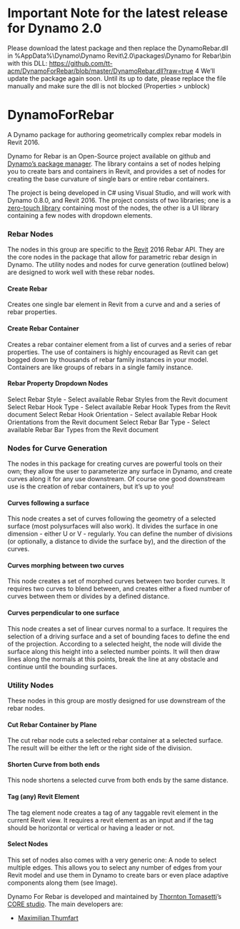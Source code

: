 
# Important Note for the latest release for Dynamo 2.0
Please download the latest package and then replace the DynamoRebar.dll in
%AppData%\Dynamo\Dynamo Revit\2.0\packages\Dynamo for Rebar\bin
with this DLL:
https://github.com/tt-acm/DynamoForRebar/blob/master/DynamoRebar.dll?raw=true 4
We’ll update the package again soon. Until its up to date, please replace the file manually and make sure the dll is not blocked (Properties > unblock)

# DynamoForRebar
A Dynamo package for authoring geometrically complex rebar models in Revit 2016.

Dynamo for Rebar is an Open-Source project available on github and [Dynamo’s package manager](http://dynamobim.org/). The library contains a set of nodes helping you to create bars and containers in Revit, and provides a set of nodes for creating the base curvature of single bars or entire rebar containers.

The project is being developed in C# using Visual Studio, and will work with Dynamo 0.8.0, and Revit 2016.  The project consists of two libraries; one is a [zero-touch library](https://github.com/DynamoDS/Dynamo/wiki/Zero-Touch-Plugin-Development) containing most of the nodes, the other is a UI library containing a few nodes with dropdown elements.  

### Rebar Nodes
The nodes in this group are specific to the [Revit](http://www.autodesk.com/products/revit-family/overview) 2016 Rebar API. They are the core nodes in the package that allow for parametric rebar design in Dynamo. The utility nodes and nodes for curve generation (outlined below) are designed to work well with these rebar nodes.

#### Create Rebar 
Creates one single bar element in Revit from a curve and and a series of rebar properties.

#### Create Rebar Container 
Creates a rebar container element from a list of curves and a series of rebar properties.  The use of containers is highly encouraged as Revit can get bogged down by thousands of rebar family instances in your model.  Containers are like groups of rebars in a single family instance. 

#### Rebar Property Dropdown Nodes
Select Rebar Style - Select available Rebar Styles from the Revit document
Select Rebar Hook Type - Select available Rebar Hook Types from the Revit document
Select Rebar Hook Orientation - Select available Rebar Hook Orientations from the Revit document
Select Rebar Bar Type - Select available Rebar Bar Types from the Revit document

### Nodes for Curve Generation
The nodes in this package for creating curves are powerful tools on their own; they allow the user to parameterize any surface in Dynamo, and create curves along it for any use downstream.  Of course one good downstream use is the creation of rebar containers, but it’s up to you!

#### Curves following a surface
This node creates a set of curves following the geometry of a selected surface (most polysurfaces will also work). It divides the surface in one dimension - either U or V - regularly. You can define the number of divisions (or optionally, a distance to divide the surface by), and the direction of the curves.
 
#### Curves morphing between two curves
This node creates a set of morphed curves between two border curves. It requires two curves to blend between, and creates either a fixed number of curves between them or divides by a defined distance.

#### Curves perpendicular to one surface
This node creates a set of  linear curves normal to a surface. It requires the selection of a driving surface and a set of bounding faces to define the end of the projection. According to a selected height, the node will divide the surface along this height into a selected number points. It will then draw lines along the normals at this points, break the line at any obstacle and continue until the bounding surfaces.

### Utility Nodes
These nodes in this group are mostly designed for use downstream of the rebar nodes.  

#### Cut Rebar Container by Plane
The cut rebar node cuts a selected rebar container at a selected surface. The result will be either the left or the right side of the division.

#### Shorten Curve from both ends
This node shortens a selected curve from both ends by the same distance.

#### Tag (any) Revit Element
The tag element node creates a tag of any taggable revit element in the current Revit view. It requires a revit element as an input and if the tag should be horizontal or vertical or having a leader or not. 

#### Select Nodes
This set of nodes also comes with a very generic one: A node to select multiple edges. This allows you to select any number of edges from your Revit model and use them in Dynamo to create bars or even place adaptive components along them (see Image).

Dynamo For Rebar is developed and maintained by [Thornton Tomasetti](http://www.thorntontomasetti.com/)’s [CORE studio](http://core.thorntontomasetti.com/).  The main developers are:
- [Maximilian Thumfart](https://github.com/moethu)
